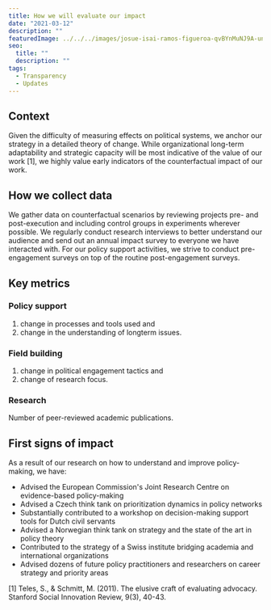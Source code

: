 ```yaml
---
title: How we will evaluate our impact
date: "2021-03-12"
description: ""
featuredImage: ../../../images/josue-isai-ramos-figueroa-qvBYnMuNJ9A-unsplash.jpg
seo:
  title: ""
  description: ""
tags:
  - Transparency
  - Updates
---
```


## Context

Given the difficulty of measuring effects on political systems, we anchor our strategy in a detailed theory of change. While organizational long-term adaptability and strategic capacity will be most indicative of the value of our work [1], we highly value early indicators of the counterfactual impact of our work.

## How we collect data

We gather data on counterfactual scenarios by reviewing projects pre- and post-execution and including control groups in experiments wherever possible. We regularly conduct research interviews to better understand our audience and send out an annual impact survey to everyone we have interacted with. For our policy support activities, we strive to conduct pre-engagement surveys on top of the routine post-engagement surveys.

## Key metrics

### Policy support

1. change in processes and tools used and
2. change in the understanding of longterm issues.

### Field building

1. change in political engagement tactics and
2. change of research focus.

### Research

Number of peer-reviewed academic publications.

## First signs of impact

As a result of our research on how to understand and improve policy-making, we have:

- Advised the European Commission's Joint Research Centre on evidence-based policy-making
- Advised a Czech think tank on prioritization dynamics in policy networks
- Substantially contributed to a workshop on decision-making support tools for Dutch civil servants
- Advised a Norwegian think tank on strategy and the state of the art in policy theory
- Contributed to the strategy of a Swiss institute bridging academia and international organizations
- Advised dozens of future policy practitioners and researchers on career strategy and priority areas

[1] Teles, S., & Schmitt, M. (2011). The elusive craft of evaluating advocacy. Stanford Social Innovation Review, 9(3), 40-43.
